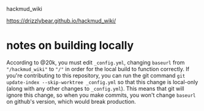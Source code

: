 hackmud_wiki 

https://drizzlybear.github.io/hackmud_wiki/

# notes on building locally

According to @20k, you must edit `_config.yml`, changing `baseurl` from
`"/hackmud_wiki"` to `"/"` in order for the local build to function correctly.
If you're contributing to this repository, you can run the git command
`git update-index --skip-worktree _config.yml` so that this change is local-only
(along with any other changes to `_config.yml`). This means that git will ignore
this change, so when you make commits, you won't change `baseurl` on github's
version, which would break production.
